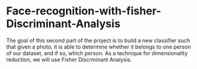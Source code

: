 # Face-recognition-with-fisher-Discriminant-Analysis
The goal of this second part of the project is to build a new classifier such that given a  photo, it is able to determine whether it belongs to one person of our dataset, and if so,  which person. As a technique for dimensionality reduction, we will use Fisher Discrminant Analysis.
